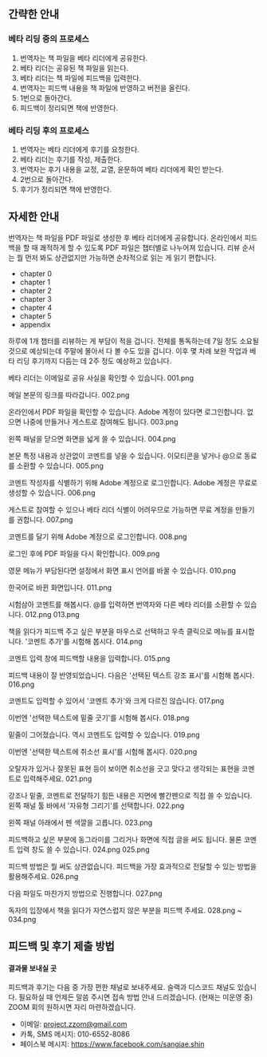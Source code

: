 
## 간략한 안내

### 베타 리딩 중의 프로세스
1. 번역자는 책 파일을 베타 리더에게 공유한다.
2. 베타 리더는 공유된 책 파일을 읽는다.
3. 베타 리더는 책 파일에 피드백을 입력한다.
4. 번역자는 피드백 내용을 책 파일에 반영하고 버전을 올린다.
5. 1번으로 돌아간다.
6. 피드백이 정리되면 책에 반영한다.

### 베타 리딩 후의 프로세스
1. 번역자는 베타 리더에게 후기를 요청한다.
2. 베타 리더는 후기를 작성, 제출한다.
3. 번역자는 후기 내용을 교정, 교열, 윤문하여 베타 리더에게 확인 받는다.
4. 2번으로 돌아간다.
5. 후기가 정리되면 책에 반영한다.


## 자세한 안내
번역자는 책 파일을 PDF 파일로 생성한 후 베타 리더에게 공유합니다.
온라인에서 피드백을 할 때 쾌적하게 할 수 있도록 PDF 파일은 챕터별로 나누어져 있습니다. 리뷰 순서는 뭘 먼저 봐도 상관없지만 가능하면 순차적으로 읽는 게 읽기 편합니다.

* chapter 0
* chapter 1
* chapter 2
* chapter 3
* chapter 4
* chapter 5
* appendix

하루에 1개 챕터를 리뷰하는 게 부담이 적을 겁니다. 전체를 통독하는데 7일 정도 소요될 것으로 예상되는데 주말에 몰아서 다 볼 수도 있을 겁니다.
이후 몇 차례 보완 작업과 베타 리딩 후기까지 다듬는 데 2주 정도 예상하고 있습니다.


베타 리더는 이메일로 공유 사실을 확인할 수 있습니다.
001.png

메일 본문의 링크를 따라갑니다.
002.png

온라인에서 PDF 파일을 확인할 수 있습니다. Adobe 계정이 있다면 로그인합니다. 없으면 나중에 만들거나 게스트로 참여해도 됩니다.
003.png

왼쪽 패널을 닫으면 화면을 넓게 쓸 수 있습니다.
004.png

본문 특정 내용과 상관없이 코멘트를 넣을 수 있습니다.
이모티콘을 넣거나 @으로 동료를 소환할 수 있습니다.
005.png

코멘트 작성자를 식별하기 위해 Adobe 계정으로 로그인합니다. Adobe 계정은 무료로 생성할 수 있습니다.
006.png

게스트로 참여할 수 있으나 베타 리더 식별이 어려우므로 가능하면 무료 계정을 만들기를 권합니다.
007.png

코멘트를 달기 위해 Adobe 계정으로 로그인합니다.
008.png

로그인 후에 PDF 파일을 다시 확인합니다.
009.png

영문 메뉴가 부담된다면 설정에서 화면 표시 언어를 바꿀 수 있습니다.
010.png

한국어로 바뀐 화면입니다.
011.png

시험삼아 코멘트를 해봅시다. @를 입력하면 번역자와 다른 베타 리더를 소환할 수 있습니다.
012.png
013.png

책을 읽다가 피드백 주고 싶은 부분을 마우스로 선택하고 우측 클릭으로 메뉴를 표시합니다. '코멘트 추가'를 시험해 봅시다.
014.png

코멘트 입력 창에 피드백할 내용을 입력합니다.
015.png

피드백 내용이 잘 반영되었습니다.
다음은 '선택된 텍스트 강조 표시'를 시험해 봅시다.
016.png

코멘트도 입력할 수 있어서 '코멘트 추가'와 크게 다르진 않습니다.
017.png

이번엔 '선택한 텍스트에 밑줄 긋기'를 시험해 봅시다.
018.png

밑줄이 그어졌습니다. 역시 코멘트도 입력할 수 있습니다.
019.png

이번엔 '선택한 텍스트에 취소선 표시'를 시험해 봅시다.
020.png

오탈자가 있거나 잘못된 표현 등이 보이면 취소선을 긋고 맞다고 생각되는 표현을 코멘트로 입력해주세요.
021.png

강조나 밑줄, 코멘트로 전달하기 힘든 내용은 지면에 빨간펜으로 직접 쓸 수 있습니다.
왼쪽 패널 툴 바에서 '자유형 그리기'를 선택합니다.
022.png

왼쪽 패널 아래에서 펜 색깔을 고릅니다.
023.png

피드백하고 싶은 부분에 동그라미를 그리거나 화면에 직접 글을 써도 됩니다. 물론 코멘트 입력 창도 쓸 수 있습니다.
024.png
025.png

피드백 방법은 뭘 써도 상관없습니다. 피드백을 가장 효과적으로 전달할 수 있는 방법을 활용해주세요.
026.png

다음 파일도 마찬가지 방법으로 진행합니다.
027.png

독자의 입장에서 책을 읽다가 자연스럽지 않은 부분을 피드백 주세요.
028.png ~ 034.png


## 피드백 및 후기 제출 방법


#### 결과물 보내실 곳

피드백과 후기는 다음 중 가장 편한 채널로 보내주세요.
슬랙과 디스코드 채널도 있습니다. 필요하실 때 언제든 말씀 주시면 접속 방법 안내 드리겠습니다. (현재는 미운영 중)
ZOOM 회의 원하시면 자리 마련하겠습니다. 

* 이메일: project.zzom@gmail.com
* 카톡, SMS 메시지: 010-6552-8086
* 페이스북 메시지: https://www.facebook.com/sangjae.shin
















